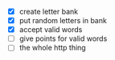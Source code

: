 * [x] create letter bank
* [x] put random letters in bank
* [x] accept valid words
* [ ] give points for valid words
* [ ] the whole http thing
